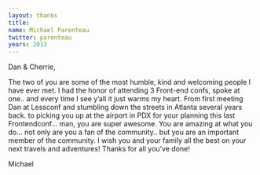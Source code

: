```yaml
---
layout: thanks
title:
name: Michael Parenteau
twitter: parenteau
years: 2013
---
```


Dan & Cherrie,

The two of you are some of the most humble, kind and welcoming people I have ever met. I had the honor of attending 3 Front-end confs, spoke at one.. and every time I see y’all it just warms my heart. From first meeting Dan at Lessconf and stumbling down the streets in Atlanta several years back. to picking you up at the airport in PDX for your planning this last Frontendconf… man, you are super awesome. You are amazing at what you do… not only are you a fan of the community.. but you are an important member of the community. I wish you and your family all the best on your next travels and adventures! Thanks for all you’ve done!

Michael
